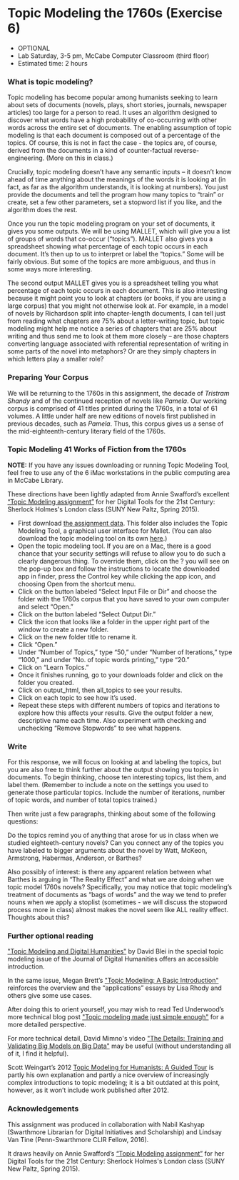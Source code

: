 # Topic Modeling the 1760s (Exercise 6)

+ OPTIONAL
+ Lab Saturday, 3-5 pm, McCabe Computer Classroom (third floor)
+ Estimated time: 2 hours

### What is topic modeling?

Topic modeling has become popular among humanists seeking to learn about sets of documents (novels, plays, short stories, journals, newspaper articles) too large for a person to read. It uses an algorithm designed to discover what words have a high probability of co-occurring with other words across the entire set of documents. The enabling assumption of topic modeling is that each document is composed out of a percentage of the topics. Of course, this is not in fact the case - the topics are, of course, derived from the documents in a kind of counter-factual reverse-engineering. (More on this in class.)

Crucially, topic modeling doesn’t have any semantic inputs – it doesn’t know ahead of time anything about the meanings of the words it is looking at (in fact, as far as the algorithm understands, it is looking at numbers). You just provide the documents and tell the program how many topics to “train” or create, set a few other parameters, set a stopword list if you like, and the algorithm does the rest.

Once you run the topic modeling program on your set of documents, it gives you some outputs. We will be using MALLET, which will give you a list of groups of words that co-occur (“topics”).  MALLET also gives you a spreadsheet showing what percentage of each topic occurs in each document. It’s then up to us to interpret or label the “topics.”  Some will be fairly obvious. But some of the topics are more ambiguous, and thus in some ways more interesting.

The second output MALLET gives you is a spreadsheet telling you what percentage of each topic occurs in each document. This is also interesting because it might point you to look at chapters (or books, if you are using a large corpus) that you might not otherwise look at. For example, in a model of novels by Richardson split into chapter-length documents, I can tell just from reading what chapters are 75% about a letter-writing topic, but topic modeling might help me notice a series of chapters that are 25% about writing and thus send me to look at them more closely – are those chapters converting language associated with referential representation of writing in some parts of the novel into metaphors? Or are they simply chapters in which letters play a smaller role?

### Preparing Your Corpus

We will be returning to the 1760s in this assignment, the decade of *Tristram Shandy* and of the continued reception of novels like *Pamela*.  Our working corpus is comprised of 41 titles printed during the 1760s, in a total of 61 volumes. A little under half are new editions of novels first published in previous decades, such as *Pamela*. Thus, this corpus gives us a sense of the mid-eighteenth-century literary field of the 1760s.

### Topic Modeling 41 Works of Fiction from the 1760s

**NOTE:** If you have any issues downloading or running Topic Modeling Tool, feel free to use any of the 6 iMac workstations in the public computing area in McCabe Library.

These directions have been lightly adapted from Annie Swafford’s excellent [“Topic Modeling assignment”](https://sherlockholmeslondondh.wordpress.com/2015/03/23/topic-modeling-assignment/) for her Digital Tools for the 21st Century: Sherlock Holmes's London class (SUNY New Paltz, Spring 2015).

+ First download [the assignment data](https://github.com/bulbil/rise-assignment7-data/archive/master.zip). This folder also includes the Topic Modeling Tool, a graphical user interface for Mallet. (You can also download the topic modeling tool on its own [here](http://nlp.stanford.edu/software/tmt/tmt-0.4/).)
+ Open the topic modeling tool. If you are on a Mac, there is a good chance that your security settings will refuse to allow you to do such a clearly dangerous thing. To override them, click on the ? you will see on the pop-up box and follow the instructions to locate the downloaded app in finder, press the Control key while clicking the app icon, and choosing Open from the shortcut menu.
+ Click on the button labeled “Select Input File or Dir” and choose the folder with the 1760s corpus that you have saved to your own computer and select “Open.”
+ Click on the button labeled “Select Output Dir.”
+ Click the icon that looks like a folder in the upper right part of the window to create a new folder.
+ Click on the new folder title to rename it.
+ Click “Open.”
+ Under “Number of Topics,” type “50,” under “Number of Iterations,” type “1000,” and under “No. of topic words printing,” type “20.”
+ Click on “Learn Topics.”
+ Once it finishes running, go to your downloads folder and click on the folder you created.
+ Click on output_html, then all_topics to see your results.
+ Click on each topic to see how it’s used.
+ Repeat these steps with different numbers of topics and iterations to explore how this affects your results.  Give the output folder a new, descriptive name each time. Also experiment with checking and unchecking “Remove Stopwords” to see what happens.

### Write

For this response, we will focus on looking at and labeling the topics, but you are also free to think further about the output showing you topics in documents. To begin thinking, choose ten interesting topics, list them, and label them. (Remember to include a note on the settings you used to generate those particular topics. Include the number of iterations, number of topic words, and number of total topics trained.)

Then write just a few paragraphs, thinking about some of the following questions:

Do the topics remind you of anything that arose for us in class when we studied eighteeth-century novels?  Can you connect any of the topics you have labeled to bigger arguments about the novel by Watt, McKeon, Armstrong, Habermas, Anderson, or Barthes?

Also possibly of interest: is there any apparent relation between what Barthes is arguing in “The Reality Effect” and what we are doing when we topic model 1760s novels? Specifically, you may notice that topic modeling’s treatment of documents as “bags of words” and the way we tend to prefer nouns when we apply a stoplist (sometimes - we will discuss the stopword process more in class) almost makes the novel seem like ALL reality effect. Thoughts about this?

### Further optional reading

["Topic Modeling and Digital Humanities"](http://journalofdigitalhumanities.org/2-1/topic-modeling-and-digital-humanities-by-david-m-blei/) by David Blei in the special topic modeling issue of the Journal of Digital Humanities offers an accessible introduction.

In the same issue, Megan Brett’s ["Topic Modeling: A Basic Introduction"](http://journalofdigitalhumanities.org/2-1/topic-modeling-a-basic-introduction-by-megan-r-brett/) reinforces the overview and the “applications” essays by Lisa Rhody and others give some use cases.

After doing this to orient yourself, you may wish to read Ted Underwood’s more technical blog post ["Topic modeling made just simple enough"](https://tedunderwood.com/2012/04/07/topic-modeling-made-just-simple-enough/) for a more detailed perspective.

For more technical detail, David Mimno's video ["The Details: Training and Validating Big Models on Big Data"](http://journalofdigitalhumanities.org/2-1/the-details-by-david-mimno/) may be useful (without understanding all of it, I find it helpful).

Scott Weingart’s 2012 [Topic Modeling for Humanists: A Guided Tour](http://www.scottbot.net/HIAL/?p=19113) is partly his own explanation and partly a nice overview of increasingly complex introductions to topic modeling; it is a bit outdated at this point, however, as it won’t include work published after 2012.

### Acknowledgements

This assignment was produced in collaboration with Nabil Kashyap (Swarthmore Librarian for Digital Initiatives and Scholarship)  and Lindsay Van Tine (Penn-Swarthmore CLIR Fellow, 2016).

It draws heavily on Annie Swafford’s [“Topic Modeling assignment”](https://sherlockholmeslondondh.wordpress.com/2015/03/23/topic-modeling-assignment/) for her Digital Tools for the 21st Century: Sherlock Holmes's London class (SUNY New Paltz, Spring 2015).
